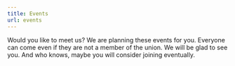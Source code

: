 ```yaml
---
title: Events
url: events
---
```

Would you like to meet us? We are planning these events for you. Everyone can come even if they are not a member of the union. We will be glad to see you. And who knows, maybe you will consider joining eventually.
